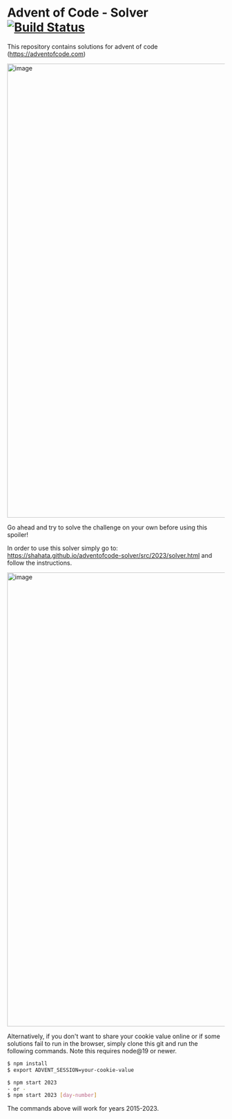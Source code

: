 # Advent of Code - Solver [![Build Status](https://github.com/shahata/adventofcode-solver/workflows/build/badge.svg)](#advent-of-code---solver-)

This repository contains solutions for advent of code (https://adventofcode.com)

<img width="1051" alt="image" src="https://github.com/shahata/adventofcode-solver/assets/1764161/dc955d1b-89bb-42e6-86d3-89e2b2181950">

Go ahead and try to solve the challenge on your own before using this spoiler!

In order to use this solver simply go to: https://shahata.github.io/adventofcode-solver/src/2023/solver.html and follow the instructions.

[<img width="1051" alt="image" src="https://github.com/shahata/adventofcode-solver/assets/1764161/0be3cbfb-83d5-443c-8ce5-bc126c20841e">](https://shahata.github.io/adventofcode-solver/src/2023/solver.html)

Alternatively, if you don't want to share your cookie value online or if some solutions fail to run in the browser, simply clone this git and run the following commands. Note this requires node@19 or newer.

```sh
$ npm install
$ export ADVENT_SESSION=your-cookie-value

$ npm start 2023
- or -
$ npm start 2023 [day-number]
```

The commands above will work for years 2015-2023.
